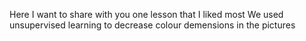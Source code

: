Here I want to share with you one lesson that I liked most
We used unsupervised learning to decrease colour demensions in the pictures
